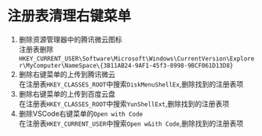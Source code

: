 # 注册表清理右键菜单
1. 删除资源管理器中的腾讯微云图标  
注册表删除`HKEY_CURRENT_USER\Software\Microsoft\Windows\CurrentVersion\Explorer\MyComputer\NameSpace\{3B11AB24-9AF1-45f3-8998-9BCF061D13D8}`
2. 删除右键菜单的上传到腾讯微云  
在注册表`HKEY_CLASSES_ROOT`中搜索`DiskMenuShellEx`,删除找到的注册表项
3. 删除右键菜单的上传到百度云盘  
在注册表`HKEY_CLASSES_ROOT`中搜索`YunShellExt`,删除找到的注册表项
4. 删除VSCode右键菜单的`Open with Code`  
在注册表`HKEY_CURRENT_USER`中搜索`Open w&ith Code`,删除找到的注册表项